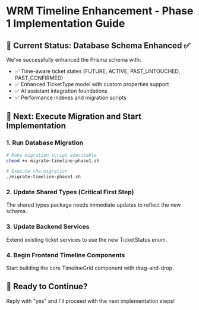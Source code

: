 # WRM Timeline Enhancement - Phase 1 Implementation Guide

## 🎯 Current Status: Database Schema Enhanced ✅

We've successfully enhanced the Prisma schema with:
- ✅ Time-aware ticket states (FUTURE, ACTIVE, PAST_UNTOUCHED, PAST_CONFIRMED)
- ✅ Enhanced TicketType model with custom properties support
- ✅ AI assistant integration foundations
- ✅ Performance indexes and migration scripts

## 🚀 Next: Execute Migration and Start Implementation

### 1. Run Database Migration
```bash
# Make migration script executable
chmod +x migrate-timeline-phase1.sh

# Execute the migration
./migrate-timeline-phase1.sh
```

### 2. Update Shared Types (Critical First Step)
The shared types package needs immediate updates to reflect the new schema.

### 3. Update Backend Services
Extend existing ticket services to use the new TicketStatus enum.

### 4. Begin Frontend Timeline Components
Start building the core TimelineGrid component with drag-and-drop.

## 🎯 Ready to Continue?
Reply with "yes" and I'll proceed with the next implementation steps!
